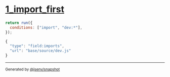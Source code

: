 # [1_import_first](../../conditions_star.test.mjs#L20)

```js
return run({
  conditions: ["import", "dev:*"],
});
```

```js
{
  "type": "field:imports",
  "url": "base/source/dev.js"
}
```

---

<sub>
  Generated by <a href="https://github.com/jsenv/core/tree/main/packages/independent/snapshot">@jsenv/snapshot</a>
</sub>
